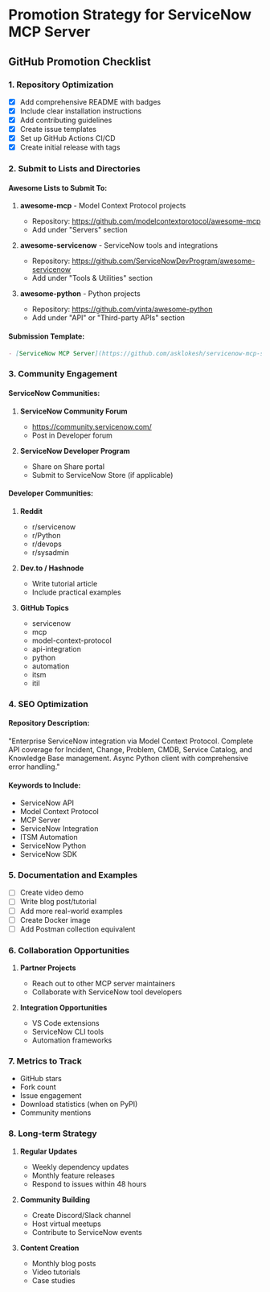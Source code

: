 # Promotion Strategy for ServiceNow MCP Server

## GitHub Promotion Checklist

### 1. Repository Optimization
- [x] Add comprehensive README with badges
- [x] Include clear installation instructions
- [x] Add contributing guidelines
- [x] Create issue templates
- [x] Set up GitHub Actions CI/CD
- [x] Create initial release with tags

### 2. Submit to Lists and Directories

#### Awesome Lists to Submit To:
1. **awesome-mcp** - Model Context Protocol projects
   - Repository: https://github.com/modelcontextprotocol/awesome-mcp
   - Add under "Servers" section

2. **awesome-servicenow** - ServiceNow tools and integrations
   - Repository: https://github.com/ServiceNowDevProgram/awesome-servicenow
   - Add under "Tools & Utilities" section

3. **awesome-python** - Python projects
   - Repository: https://github.com/vinta/awesome-python
   - Add under "API" or "Third-party APIs" section

#### Submission Template:
```markdown
- [ServiceNow MCP Server](https://github.com/asklokesh/servicenow-mcp-server) - Enterprise-grade ServiceNow API integration via Model Context Protocol. Supports Incident, Change, CMDB, and more.
```

### 3. Community Engagement

#### ServiceNow Communities:
1. **ServiceNow Community Forum**
   - https://community.servicenow.com/
   - Post in Developer forum
   
2. **ServiceNow Developer Program**
   - Share on Share portal
   - Submit to ServiceNow Store (if applicable)

#### Developer Communities:
1. **Reddit**
   - r/servicenow
   - r/Python
   - r/devops
   - r/sysadmin

2. **Dev.to / Hashnode**
   - Write tutorial article
   - Include practical examples

3. **GitHub Topics**
   - servicenow
   - mcp
   - model-context-protocol
   - api-integration
   - python
   - automation
   - itsm
   - itil

### 4. SEO Optimization

#### Repository Description:
"Enterprise ServiceNow integration via Model Context Protocol. Complete API coverage for Incident, Change, Problem, CMDB, Service Catalog, and Knowledge Base management. Async Python client with comprehensive error handling."

#### Keywords to Include:
- ServiceNow API
- Model Context Protocol
- MCP Server
- ServiceNow Integration
- ITSM Automation
- ServiceNow Python
- ServiceNow SDK

### 5. Documentation and Examples

- [ ] Create video demo
- [ ] Write blog post/tutorial
- [ ] Add more real-world examples
- [ ] Create Docker image
- [ ] Add Postman collection equivalent

### 6. Collaboration Opportunities

1. **Partner Projects**
   - Reach out to other MCP server maintainers
   - Collaborate with ServiceNow tool developers

2. **Integration Opportunities**
   - VS Code extensions
   - ServiceNow CLI tools
   - Automation frameworks

### 7. Metrics to Track

- GitHub stars
- Fork count
- Issue engagement
- Download statistics (when on PyPI)
- Community mentions

### 8. Long-term Strategy

1. **Regular Updates**
   - Weekly dependency updates
   - Monthly feature releases
   - Respond to issues within 48 hours

2. **Community Building**
   - Create Discord/Slack channel
   - Host virtual meetups
   - Contribute to ServiceNow events

3. **Content Creation**
   - Monthly blog posts
   - Video tutorials
   - Case studies